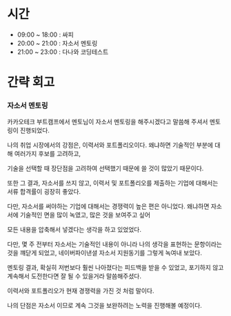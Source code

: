 # 시간

- 09:00 ~ 18:00 : 싸피
- 20:00 ~ 21:00 : 자소서 멘토링
- 21:00 ~ 23:00 : 다나와 코딩테스트

# 간략 회고

### 자소서 멘토링

카카오테크 부트캠프에서 멘토님이 자소서 멘토링을 해주시겠다고 말씀해 주셔서 멘토링이 진행되었다.

나의 취업 시장에서의 강점은, 이력서와 포트폴리오이다. 왜냐하면 기술적인 부분에 대해 여러가지 후보를 고려하고,

기술을 선택할 때 장단점을 고려하여 선택했기 때문에 쓸 것이 많았기 때문이다.

또한 그 결과, 자소서를 쓰지 않고, 이력서 및 포트폴리오를 제출하는 기업에 대해서는 서류 합격률이 굉장히 좋았다.

다만, 자소서를 써야하는 기업에 대해서는 경쟁력이 높은 편은 아니었다. 왜냐하면 자소서에 기술적인 면을 많이 녹였고, 많은 것을 보여주고 싶어

모든 내용을 압축해서 넣겠다는 생각을 하고 있었었다.

다만, 몇 주 전부터 자소서는 기술적인 내용이 아니라 나의 생각을 표현하는 문항이라는 것을 꺠닫게 되었고, 네이버파이낸셜 자소서 지원동기를 그렇게 녹여내 보았다.

멘토링 결과, 확실히 저번보다 훨씬 나아졌다는 피드백을 받을 수 있었고, 포기하지 않고 계속해서 도전한다면 잘 될 수 있을거라 말씀해주셨다.

이력서와 포트폴리오가 현재 경쟁력을 가진 것 처럼 말이다.

나의 단점은 자소서 이므로 계속 그것을 보완하려는 노력을 진행해볼 예정이다.